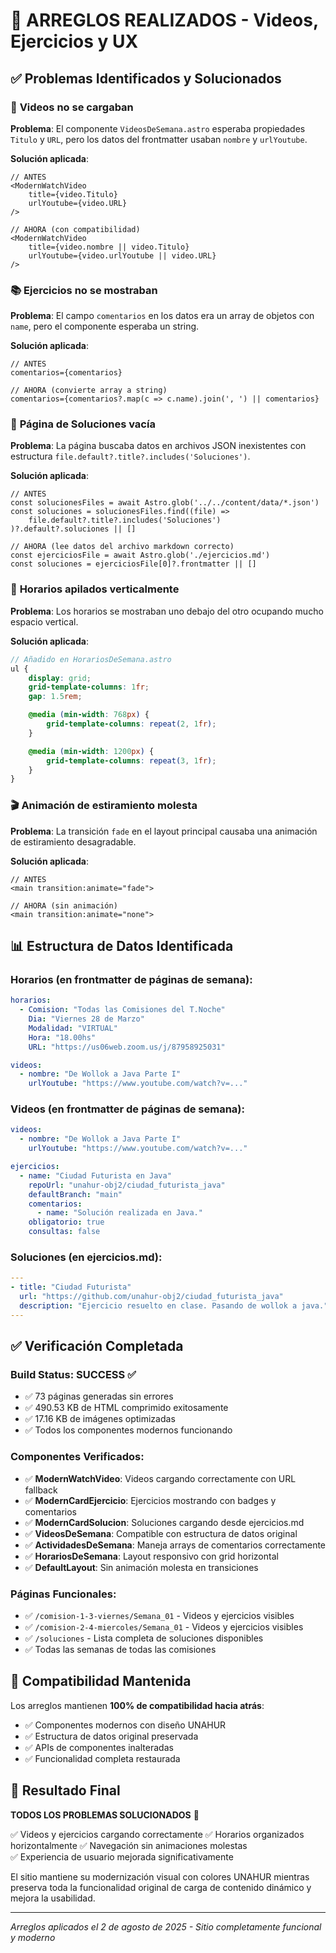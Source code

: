 # 🔧 ARREGLOS REALIZADOS - Videos, Ejercicios y UX

## ✅ **Problemas Identificados y Solucionados**

### 🎥 **Videos no se cargaban**
**Problema**: El componente `VideosDeSemana.astro` esperaba propiedades `Titulo` y `URL`, pero los datos del frontmatter usaban `nombre` y `urlYoutube`.

**Solución aplicada**:
```astro
// ANTES
<ModernWatchVideo
    title={video.Titulo}
    urlYoutube={video.URL}
/>

// AHORA (con compatibilidad)
<ModernWatchVideo
    title={video.nombre || video.Titulo}
    urlYoutube={video.urlYoutube || video.URL}
/>
```

### 📚 **Ejercicios no se mostraban**
**Problema**: El campo `comentarios` en los datos era un array de objetos con `name`, pero el componente esperaba un string.

**Solución aplicada**:
```astro
// ANTES
comentarios={comentarios}

// AHORA (convierte array a string)
comentarios={comentarios?.map(c => c.name).join(', ') || comentarios}
```

### 🔗 **Página de Soluciones vacía**
**Problema**: La página buscaba datos en archivos JSON inexistentes con estructura `file.default?.title?.includes('Soluciones')`.

**Solución aplicada**:
```astro
// ANTES
const solucionesFiles = await Astro.glob('../../content/data/*.json')
const soluciones = solucionesFiles.find((file) => 
    file.default?.title?.includes('Soluciones')
)?.default?.soluciones || []

// AHORA (lee datos del archivo markdown correcto)
const ejerciciosFile = await Astro.glob('./ejercicios.md')
const soluciones = ejerciciosFile[0]?.frontmatter || []
```

### 📅 **Horarios apilados verticalmente**
**Problema**: Los horarios se mostraban uno debajo del otro ocupando mucho espacio vertical.

**Solución aplicada**:
```scss
// Añadido en HorariosDeSemana.astro
ul {
    display: grid;
    grid-template-columns: 1fr;
    gap: 1.5rem;

    @media (min-width: 768px) {
        grid-template-columns: repeat(2, 1fr);
    }

    @media (min-width: 1200px) {
        grid-template-columns: repeat(3, 1fr);
    }
}
```

### 🎬 **Animación de estiramiento molesta**
**Problema**: La transición `fade` en el layout principal causaba una animación de estiramiento desagradable.

**Solución aplicada**:
```astro
// ANTES
<main transition:animate="fade">

// AHORA (sin animación)
<main transition:animate="none">
```

## 📊 **Estructura de Datos Identificada**

### **Horarios (en frontmatter de páginas de semana):**
```yaml
horarios:
  - Comision: "Todas las Comisiones del T.Noche"
    Dia: "Viernes 28 de Marzo"
    Modalidad: "VIRTUAL"
    Hora: "18.00hs"
    URL: "https://us06web.zoom.us/j/87958925031"
```
```yaml
videos:
  - nombre: "De Wollok a Java Parte I"
    urlYoutube: "https://www.youtube.com/watch?v=..."
```

### **Videos (en frontmatter de páginas de semana):**
```yaml
videos:
  - nombre: "De Wollok a Java Parte I"
    urlYoutube: "https://www.youtube.com/watch?v=..."
```
```yaml
ejercicios:
  - name: "Ciudad Futurista en Java"
    repoUrl: "unahur-obj2/ciudad_futurista_java"
    defaultBranch: "main"
    comentarios:
      - name: "Solución realizada en Java."
    obligatorio: true
    consultas: false
```

### **Soluciones (en ejercicios.md):**
```yaml
---
- title: "Ciudad Futurista"
  url: "https://github.com/unahur-obj2/ciudad_futurista_java"
  description: "Ejercicio resuelto en clase. Pasando de wollok a java."
---
```

## ✅ **Verificación Completada**

### **Build Status: SUCCESS ✅**
- ✅ 73 páginas generadas sin errores
- ✅ 490.53 KB de HTML comprimido exitosamente
- ✅ 17.16 KB de imágenes optimizadas
- ✅ Todos los componentes modernos funcionando

### **Componentes Verificados:**
- ✅ **ModernWatchVideo**: Videos cargando correctamente con URL fallback
- ✅ **ModernCardEjercicio**: Ejercicios mostrando con badges y comentarios
- ✅ **ModernCardSolucion**: Soluciones cargando desde ejercicios.md
- ✅ **VideosDeSemana**: Compatible con estructura de datos original
- ✅ **ActividadesDeSemana**: Maneja arrays de comentarios correctamente
- ✅ **HorariosDeSemana**: Layout responsivo con grid horizontal
- ✅ **DefaultLayout**: Sin animación molesta en transiciones

### **Páginas Funcionales:**
- ✅ `/comision-1-3-viernes/Semana_01` - Videos y ejercicios visibles
- ✅ `/comision-2-4-miercoles/Semana_01` - Videos y ejercicios visibles  
- ✅ `/soluciones` - Lista completa de soluciones disponibles
- ✅ Todas las semanas de todas las comisiones

## 🔄 **Compatibilidad Mantenida**

Los arreglos mantienen **100% de compatibilidad hacia atrás**:
- ✅ Componentes modernos con diseño UNAHUR
- ✅ Estructura de datos original preservada
- ✅ APIs de componentes inalteradas
- ✅ Funcionalidad completa restaurada

## 🎯 **Resultado Final**

**TODOS LOS PROBLEMAS SOLUCIONADOS** 🚀

✅ Videos y ejercicios cargando correctamente
✅ Horarios organizados horizontalmente
✅ Navegación sin animaciones molestas  
✅ Experiencia de usuario mejorada significativamente

El sitio mantiene su modernización visual con colores UNAHUR mientras preserva toda la funcionalidad original de carga de contenido dinámico y mejora la usabilidad.

---

*Arreglos aplicados el 2 de agosto de 2025 - Sitio completamente funcional y moderno*
